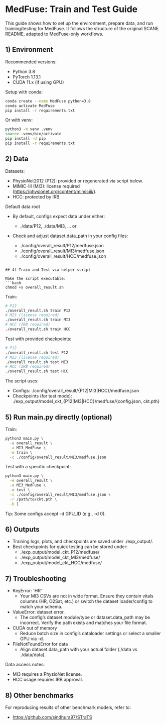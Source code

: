 # MedFuse: Train and Test Guide

This guide shows how to set up the environment, prepare data, and run training/testing for MedFuse. It follows the structure of the original SCANE README, adapted to MedFuse-only workflows.

## 1) Environment

Recommended versions:
- Python 3.8
- PyTorch 1.13.1
- CUDA 11.x (if using GPU)

Setup with conda:
```bash
conda create --name MedFuse python=3.8
conda activate MedFuse
pip install -r requirements.txt
```

Or with venv:
```bash
python3 -m venv .venv
source .venv/bin/activate
pip install -U pip
pip install -r requirements.txt
```

## 2) Data

Datasets:
- PhysioNet2012 (P12): provided or regenerated via script below.
- MIMIC-III (MI3): license required (https://physionet.org/content/mimiciii/).
- HCC: protected by IRB.

Default data root
- By default, configs expect data under either:
  - ./data/P12, ./data/MI3, ... or

- Check and adjust dataset.data_path in your config files:
  - ./config/overall_result/P12/medfuse.json
  - ./config/overall_result/MI3/medfuse.json
  - ./config/overall_result/HCC/medfuse.json

```

## 4) Train and Test via helper script

Make the script executable:
```bash
chmod +x overall_result.sh
```

Train:
```bash
# P12
./overall_result.sh train P12
# MI3 (license required)
./overall_result.sh train MI3
# HCC (IRB required)
./overall_result.sh train HCC
```

Test with provided checkpoints:
```bash
# P12
./overall_result.sh test P12
# MI3 (license required)
./overall_result.sh test MI3
# HCC (IRB required)
./overall_result.sh test HCC
```

The script uses:
- Configs: ./config/overall_result/{P12|MI3|HCC}/medfuse.json
- Checkpoints (for test mode): ./exp_output/model_ckt_{P12|MI3|HCC}/medfuse/{config.json, ckt.pth}

## 5) Run main.py directly (optional)

Train:
```bash
python3 main.py \
  -e overall_result \
  -a MI3_MedFuse \
  -m train \
  -c ./config/overall_result/MI3/medfuse.json
```

Test with a specific checkpoint:
```bash
python3 main.py \
  -e overall_result \
  -a MI3_MedFuse \
  -m test \
  -c ./config/overall_result/MI3/medfuse.json \
  -r /path/to/ckt.pth \
  -b 1
```

Tip: Some configs accept -d GPU_ID (e.g., -d 0).

## 6) Outputs

- Training logs, plots, and checkpoints are saved under ./exp_output/.
- Best checkpoints for quick testing can be stored under:
  - ./exp_output/model_ckt_P12/medfuse/
  - ./exp_output/model_ckt_MI3/medfuse/
  - ./exp_output/model_ckt_HCC/medfuse/

## 7) Troubleshooting

- KeyError: 'HR'
  - Your MI3 CSVs are not in wide format. Ensure they contain vitals columns (HR, O2Sat, etc.) or switch the dataset loader/config to match your schema.
- ValueError: dataset error.
  - The config’s dataset.module/type or dataset.data_path may be incorrect. Verify the path exists and matches your file format.
- CUDA out of memory
  - Reduce batch size in config’s dataloader settings or select a smaller GPU via -d.
- FileNotFoundError for data
  - Align dataset.data_path with your actual folder (./data vs ./data/data).

Data access notes:
- MI3 requires a PhysioNet license.
- HCC usage requires IRB approval.


## 8) Other benchmarks

For reproducing results of other benchmark models, refer to:
- https://github.com/sindhura97/STraTS